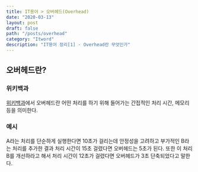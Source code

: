 ```yaml
---
title: IT용어 > 오버헤드(Overhead)
date: "2020-03-13"
layout: post
draft: false
path: "/posts/overhead"
category: "Itword"
description: "IT용어 정리[1] - Overhead란 무엇인가"
---
```


## 오버헤드란?
### 위키백과

[위키백과](https://ko.wikipedia.org/wiki/%EC%98%A4%EB%B2%84%ED%97%A4%EB%93%9C)에서 오버헤드란 어떤 처리를 하기 위해 들어가는 간접적인 처리 시간, 메모리 등을 의미한다.

### 예시

A라는 처리를 단순하게 실행한다면 10초가 걸리는데 안정성을 고려하고 부가적인 B라는 처리를 추가한 결과 처리 시간이 15초 걸렸다면 오버헤드는 5초가 된다.
또한 이 처리 B를 개선하라고 해서 처리 시간이 12초가 걸렸다면 오버헤드가 3초 단축되었다고 말한다.
